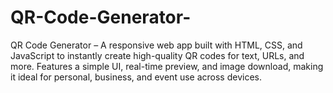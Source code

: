 # QR-Code-Generator-
QR Code Generator – A responsive web app built with HTML, CSS, and JavaScript to instantly create high-quality QR codes for text, URLs, and more. Features a simple UI, real-time preview, and image download, making it ideal for personal, business, and event use across devices.
